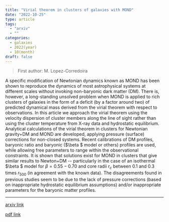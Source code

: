 ```yaml
---
title: "Virial theorem in clusters of galaxies with MOND"
date: "2022-10-25"
type: article
tags:
  - "arxiv"
  - ""
categories:
  - galaxies
  - 2022(year)
  - 10(month)
draft: false
---
```


> First author: M. Lopez-Corredoira

 A specific modification of Newtonian dynamics known as MOND has been shown to
reproduce the dynamics of most astrophysical systems at different scales
without invoking non-baryonic dark matter (DM). There is, however, a
long-standing unsolved problem when MOND is applied to rich clusters of
galaxies in the form of a deficit (by a factor around two) of predicted
dynamical mass derived from the virial theorem with respect to observations. In
this article we approach the virial theorem using the velocity dispersion of
cluster members along the line of sight rather than using the cluster
temperature from X-ray data and hydrostatic equilibrium. Analytical
calculations of the virial theorem in clusters for Newtonian gravity+DM and
MOND are developed, applying pressure (surface) corrections for non-closed
systems. Recent calibrations of DM profiles, baryonic ratio and baryonic
($\beta $ model or others) profiles are used, while allowing free parameters to
range within the observational constraints. It is shown that solutions exist
for MOND in clusters that give similar results to Newton+DM -- particularly in
the case of an isothermal $\beta $ model for $\beta =0.55-0.70$ and core radii
$r_c$ between 0.1 and 0.3 times $r_{500}$ (in agreement with the known data).
The disagreements found in previous studies seem to be due to the lack of
pressure corrections (based on inappropriate hydrostatic equilibrium
assumptions) and/or inappropriate parameters for the baryonic matter profiles.

---
[arxiv link](http://arxiv.org/abs/2210.13961v1)

[pdf link](http://arxiv.org/pdf/2210.13961v1)